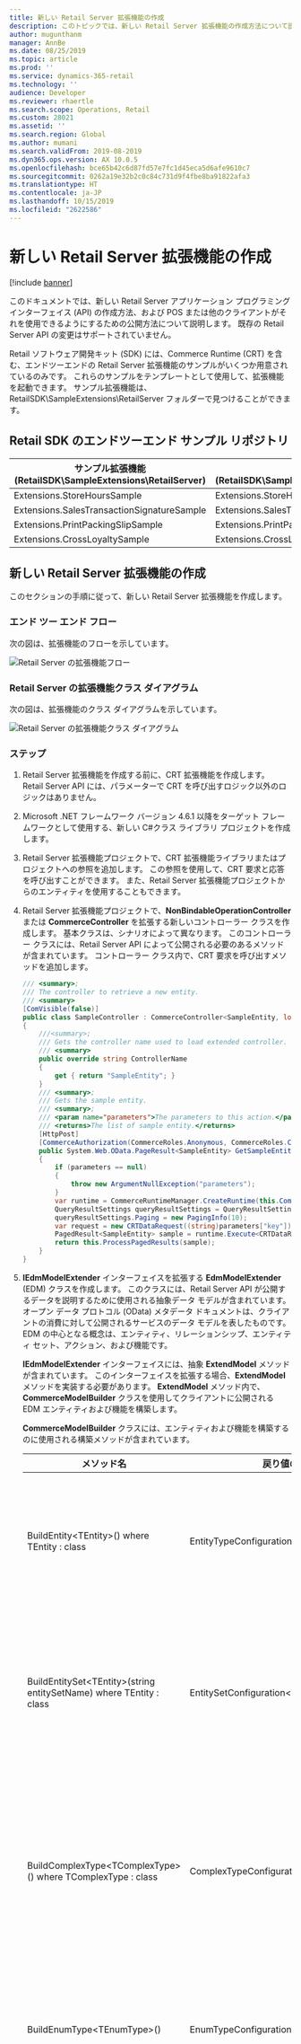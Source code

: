 ```yaml
---
title: 新しい Retail Server 拡張機能の作成
description: このトピックでは、新しい Retail Server 拡張機能の作成方法について説明します。
author: mugunthanm
manager: AnnBe
ms.date: 08/25/2019
ms.topic: article
ms.prod: ''
ms.service: dynamics-365-retail
ms.technology: ''
audience: Developer
ms.reviewer: rhaertle
ms.search.scope: Operations, Retail
ms.custom: 28021
ms.assetid: ''
ms.search.region: Global
ms.author: mumani
ms.search.validFrom: 2019-08-2019
ms.dyn365.ops.version: AX 10.0.5
ms.openlocfilehash: bce65b42c6d87fd57e7fc1d45eca5d6afe9610c7
ms.sourcegitcommit: 0262a19e32b2c0c84c731d9f4fbe8ba91822afa3
ms.translationtype: HT
ms.contentlocale: ja-JP
ms.lasthandoff: 10/15/2019
ms.locfileid: "2622586"
---
```

# <a name="create-a-new-retail-server-extension"></a>新しい Retail Server 拡張機能の作成

[!include [banner](../includes/banner.md)]

このドキュメントでは、新しい Retail Server アプリケーション プログラミング インターフェイス (API) の作成方法、および POS または他のクライアントがそれを使用できるようにするための公開方法について説明します。 既存の Retail Server API の変更はサポートされていません。

Retail ソフトウェア開発キット (SDK) には、Commerce Runtime (CRT) を含む、エンドツーエンドの Retail Server 拡張機能のサンプルがいくつか用意されているのみです。 これらのサンプルをテンプレートとして使用して、拡張機能を起動できます。 サンプル拡張機能は、RetailSDK\\SampleExtensions\\RetailServer フォルダーで見つけることができます。

## <a name="end-to-end-sample-repository-in-the-retail-sdk"></a>Retail SDK のエンドツーエンド サンプル リポジトリ

| サンプル拡張機能<br>(RetailSDK\\SampleExtensions\\RetailServer) | CRT サンプル<br>(RetailSDK\\SampleExtensions\\CommerceRuntime) | POS サンプル<br>(RetailSDK\\POS\\Extensions) |
|---------------------------------------------|--------------------------------------------|----------------------------------------|
| Extensions.StoreHoursSample                 | Extensions.StoreHoursSample                | StoreHoursSample                       |
| Extensions.SalesTransactionSignatureSample  | Extensions.SalesTransactionSignatureSample | SalesTransactionSignatureSample        |
| Extensions.PrintPackingSlipSample           | Extensions.PrintPackingSlipSample          |                                        |
| Extensions.CrossLoyaltySample               | Extensions.CrossLoyaltySample              |                                        |

## <a name="create-a-new-retail-server-extension"></a>新しい Retail Server 拡張機能の作成

このセクションの手順に従って、新しい Retail Server 拡張機能を作成します。

### <a name="end-to-end-flow"></a>エンド ツー エンド フロー

次の図は、拡張機能のフローを示しています。

![Retail Server の拡張機能フロー](media/RSExtensionFlow.png)

### <a name="retail-server-extension-class-diagram"></a>Retail Server の拡張機能クラス ダイアグラム

次の図は、拡張機能のクラス ダイアグラムを示しています。

![Retail Server の拡張機能クラス ダイアグラム](media/RSClassFlow.png)

### <a name="steps"></a>ステップ

1. Retail Server 拡張機能を作成する前に、CRT 拡張機能を作成します。 Retail Server API には、パラメーターで CRT を呼び出すロジック以外のロジックはありません。
2. Microsoft .NET フレームワーク バージョン 4.6.1 以降をターゲット フレームワークとして使用する、新しい C\#クラス ライブラリ プロジェクトを作成します。
3. Retail Server 拡張機能プロジェクトで、CRT 拡張機能ライブラリまたはプロジェクトへの参照を追加します。 この参照を使用して、CRT 要求と応答を呼び出すことができます。 また、Retail Server 拡張機能プロジェクトからのエンティティを使用することもできます。
4. Retail Server 拡張機能プロジェクトで、**NonBindableOperationController** または **CommerceController** を拡張する新しいコントローラー クラスを作成します。 基本クラスは、シナリオによって異なります。 このコントローラー クラスには、Retail Server API によって公開される必要のあるメソッドが含まれています。 コントローラー クラス内で、CRT 要求を呼び出すメソッドを追加します。

    ```C#
    /// <summary>;
    /// The controller to retrieve a new entity.
    /// <summary>
    [ComVisible(false)]
    public class SampleController : CommerceController<SampleEntity, long>;
    {
        ///<summary>;
        /// Gets the controller name used to load extended controller.
        /// <summary>
        public override string ControllerName
        {
            get { return "SampleEntity"; }
        }
        /// <summary>;
        /// Gets the sample entity.
        /// <summary>;
        /// <param name="parameters">The parameters to this action.</param>
        /// <returns>The list of sample entity.</returns>
        [HttpPost]
        [CommerceAuthorization(CommerceRoles.Anonymous, CommerceRoles.Customer, CommerceRoles.Device, CommerceRoles.Employee)]
        public System.Web.OData.PageResult<SampleEntity> GetSampleEntity(ODataActionParameters parameters)
        {
            if (parameters == null)
            {
                throw new ArgumentNullException("parameters");
            }
            var runtime = CommerceRuntimeManager.CreateRuntime(this.CommercePrincipal);
            QueryResultSettings queryResultSettings = QueryResultSettings.SingleRecord;
            queryResultSettings.Paging = new PagingInfo(10);
            var request = new CRTDataRequest((string)parameters["key"]) { QueryResultSettings = queryResultSettings };
            PagedResult<SampleEntity> sample = runtime.Execute<CRTDataResponse>(request, null);
            return this.ProcessPagedResults(sample);
        }
    }
    ```

5. **IEdmModelExtender** インターフェイスを拡張する **EdmModelExtender** (EDM) クラスを作成します。 このクラスには、Retail Server API が公開するデータを説明するために使用される抽象データ モデルが含まれています。 オープン データ プロトコル (OData) メタデータ ドキュメントは、クライアントの消費に対して公開されるサービスのデータ モデルを表したものです。 EDM の中心となる概念は、エンティティ、リレーションシップ、エンティティ セット、アクション、および機能です。

    **IEdmModelExtender** インターフェイスには、抽象 **ExtendModel** メソッドが含まれています。 このインターフェイスを拡張する場合、**ExtendModel** メソッドを実装する必要があります。 **ExtendModel** メソッド内で、**CommerceModelBuilder** クラスを使用してクライアントに公開される EDM エンティティおよび機能を構築します。

    **CommerceModelBuilder** クラスには、エンティティおよび機能を構築するのに使用される構築メソッドが含まれています。

    | メソッド名                                                                 | 戻り値の型                              | 説明 |
    |-----------------------------------------------------------------------------|------------------------------------------|-------------|
    | BuildEntity\<TEntity\>() where TEntity : class                              | EntityTypeConfiguration\<TEntity\>       | このメソッドがエンティティを構築します。 |
    | BuildEntitySet\<TEntity\>(string entitySetName) where TEntity : class       | EntitySetConfiguration\<TEntity\>        | このメソッドがエンティティ セットを構築します。 |
    | BuildComplexType\<TComplexType\>() where TComplexType : class               | ComplexTypeConfiguration\<TComplexType\> | このメソッドが、複雑なエンティティ タイプを構築します。 |
    | BuildEnumType\<TEnumType\>()                                                | EnumTypeConfiguration\<TEnumType\>       | このメソッドが、列挙型を構築します。 |
    | BindAction(string actionName)                                               | ActionConfiguration                      | このメソッドが、モデル ビルダーのアクションをバインドします。 アクションは HTTP POST 要求を表します。 |
    | BindEntityAction\<TEntity\>(string actionName) where TEntity : class        | ActionConfiguration                      | このメソッドが、モデルのエンティティ アクションをバインドします。 アクションは HTTP POST 要求を表します。 |
    | BindEntitySetAction\<TEntity\>(string actionName) where TEntity : class     | ActionConfiguration                      | このメソッドがエンティティ セット アクションをバインドします。 アクションは HTTP POST 要求を表します。             |
    | BindFunction(string functionName)                                           | FunctionConfiguration                    | このメソッドが、モデル ビルダーの機能をバインドします。 機能は HTTP GET 要求を表します。 |
    | BindEntityFunction\<TEntity\>(string functionName) where TEntity : class    | FunctionConfiguration                    | このメソッドが、モデルのエンティティ機能をバインドします。 機能は HTTP GET 要求を表します。 |
    | BindEntitySetFunction\<TEntity\>(string functionName) where TEntity : class | FunctionConfiguration                    | このメソッドがエンティティ セット機能をバインドします。 機能は HTTP GET 要求を表します。 |

    次の例は、EDM モデルを拡張する方法を示しています。

    ```C#
    /// <summary>;
    /// The class to extend the EDM model.
    /// <summary>;
    [Export(typeof(IEdmModelExtender))]
    [ComVisible(false)]
    public class EdmModelExtender : IEdmModelExtender
    {
        /// <summary>;
        /// Extends the EDM model.
        /// <summary>;
        /// <param name="builder">The builder to build the EDM model.</param>
        public void ExtendModel(CommerceModelBuilder builder)
        {
            ThrowIf.Null(builder, "builder");
            // Extends entity sets.
            builder.BuildEntitySet<SampleEntity>("SampleEntity");
            // Extends entity set actions.
            var action = builder.BindEntitySetAction<SampleDataModel.StoreDayHours>("GetSampleEntity");
            action.Parameter<string>("Key");
            action.ReturnsCollectionFromEntitySet<SampleEntity>("SampleEntity");
        }
    }
    ```

6. 拡張機能プロジェクトをビルドし、バイナリを **\\RetailServer\\webroot\\bin\\Ext** フォルダーにドロップします。
7. **extensionComposition** セクションで新しい Retail Server 拡張ライブラリ名を追加して、**\\RetailServer\\Webroot** フォルダーの Retail Server web.config ファイルを更新します。

    ```
    <extensionComposition>
    <!-- Please use fully qualified assembly names for ALL if you need to support loading from the Global Assembly Cache.
    If you host in an application with a bin folder, this is not required. -->
    <add source="assembly" value="SampleExtension" >;
    </extensionComposition>
    ```

8. Microsoft インターネット インフォメーション サービス (IIS) で、Retail Server を再起動して、新しい Retail Server 拡張機能を読み込みます。
9. 拡張機能が正常に読み込まれたことを確認するには、Retail Server メタデータを参照し、エンティティとメソッドがリストに表示されていることを確認します。

    Retail Server メタデータを参照するには、Web ブラウザーの次の形式で URL を開きます。

    `https://Your Retail Server URL/Commerce/$metadata`

10. クライアントで Retail Server 拡張機能を呼び出すには、Retail プロキシを生成する必要があります。 その後、プロキシを使用して、クライアントから新しい Retail Server API を呼び出すことができます。

    Retail プロキシの生成方法については、[Retail プロキシの生成](typescript-proxy-retail-pos.md) を参照してください。

